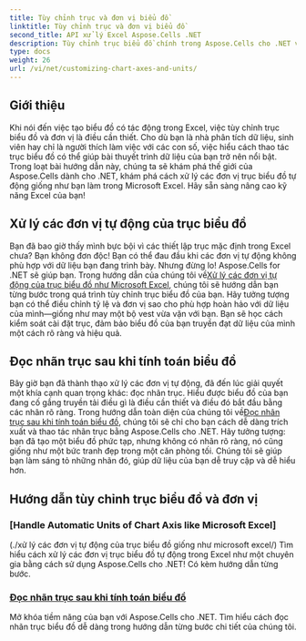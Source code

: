 ```yaml
---
title: Tùy chỉnh trục và đơn vị biểu đồ
linktitle: Tùy chỉnh trục và đơn vị biểu đồ
second_title: API xử lý Excel Aspose.Cells .NET
description: Tùy chỉnh trục biểu đồ chính trong Aspose.Cells cho .NET với hướng dẫn dễ dàng. Học cách xử lý các đơn vị tự động và đọc nhãn trục như một chuyên gia Excel.
type: docs
weight: 26
url: /vi/net/customizing-chart-axes-and-units/
---
```

## Giới thiệu

Khi nói đến việc tạo biểu đồ có tác động trong Excel, việc tùy chỉnh trục biểu đồ và đơn vị là điều cần thiết. Cho dù bạn là nhà phân tích dữ liệu, sinh viên hay chỉ là người thích làm việc với các con số, việc hiểu cách thao tác trục biểu đồ có thể giúp bài thuyết trình dữ liệu của bạn trở nên nổi bật. Trong loạt bài hướng dẫn này, chúng ta sẽ khám phá thế giới của Aspose.Cells dành cho .NET, khám phá cách xử lý các đơn vị trục biểu đồ tự động giống như bạn làm trong Microsoft Excel. Hãy sẵn sàng nâng cao kỹ năng Excel của bạn!

## Xử lý các đơn vị tự động của trục biểu đồ

Bạn đã bao giờ thấy mình bực bội vì các thiết lập trục mặc định trong Excel chưa? Bạn không đơn độc! Bạn có thể đau đầu khi các đơn vị tự động không phù hợp với dữ liệu bạn đang trình bày. Nhưng đừng lo! Aspose.Cells for .NET sẽ giúp bạn. Trong hướng dẫn của chúng tôi về[Xử lý các đơn vị tự động của trục biểu đồ như Microsoft Excel](./handle-automatic-units-of-chart-axis-like-microsoft-excel/), chúng tôi sẽ hướng dẫn bạn từng bước trong quá trình tùy chỉnh trục biểu đồ của bạn. Hãy tưởng tượng bạn có thể điều chỉnh tỷ lệ và đơn vị sao cho phù hợp hoàn hảo với dữ liệu của mình—giống như may một bộ vest vừa vặn với bạn. Bạn sẽ học cách kiểm soát cài đặt trục, đảm bảo biểu đồ của bạn truyền đạt dữ liệu của mình một cách rõ ràng và hiệu quả.

## Đọc nhãn trục sau khi tính toán biểu đồ

 Bây giờ bạn đã thành thạo xử lý các đơn vị tự động, đã đến lúc giải quyết một khía cạnh quan trọng khác: đọc nhãn trục. Hiểu được biểu đồ của bạn đang cố gắng truyền tải điều gì là điều cần thiết và điều đó bắt đầu bằng các nhãn rõ ràng. Trong hướng dẫn toàn diện của chúng tôi về[Đọc nhãn trục sau khi tính toán biểu đồ](./read-axis-labels-after-calculating-chart/), chúng tôi sẽ chỉ cho bạn cách dễ dàng trích xuất và thao tác nhãn trục bằng Aspose.Cells cho .NET. Hãy tưởng tượng: bạn đã tạo một biểu đồ phức tạp, nhưng không có nhãn rõ ràng, nó cũng giống như một bức tranh đẹp trong một căn phòng tối. Chúng tôi sẽ giúp bạn làm sáng tỏ những nhãn đó, giúp dữ liệu của bạn dễ truy cập và dễ hiểu hơn.

## Hướng dẫn tùy chỉnh trục biểu đồ và đơn vị
### [Handle Automatic Units of Chart Axis like Microsoft Excel]
(./xử lý các đơn vị tự động của trục biểu đồ giống như microsoft excel/)
Tìm hiểu cách xử lý các đơn vị trục biểu đồ tự động trong Excel như một chuyên gia bằng cách sử dụng Aspose.Cells cho .NET! Có kèm hướng dẫn từng bước.
### [Đọc nhãn trục sau khi tính toán biểu đồ](./read-axis-labels-after-calculating-chart/)
Mở khóa tiềm năng của bạn với Aspose.Cells cho .NET. Tìm hiểu cách đọc nhãn trục biểu đồ dễ dàng trong hướng dẫn từng bước chi tiết của chúng tôi.